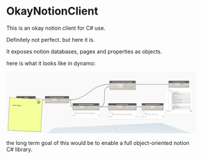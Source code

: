 # OkayNotionClient
This is an okay notion client for C# use.

Definitely not perfect. but here it is.

It exposes notion databases, pages and properties as objects.


here is what it looks like in dynamo:

<img src="https://github.com/johnpierson/OkayNotionClient/blob/main/!documentation/00_Nodes.png" alt="NotionNodes" width="500">

the long term goal of this would be to enable a full object-oriented notion C# library.
